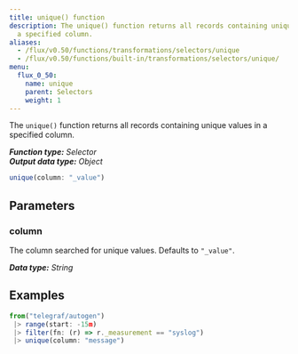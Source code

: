 ```yaml
---
title: unique() function
description: The unique() function returns all records containing unique values in
  a specified column.
aliases:
  - /flux/v0.50/functions/transformations/selectors/unique
  - /flux/v0.50/functions/built-in/transformations/selectors/unique/
menu:
  flux_0_50:
    name: unique
    parent: Selectors
    weight: 1
---
```


The `unique()` function returns all records containing unique values in a specified column.

_**Function type:** Selector_  
_**Output data type:** Object_

```js
unique(column: "_value")
```

## Parameters

### column
The column searched for unique values.
Defaults to `"_value"`.

_**Data type:** String_

## Examples
```js
from("telegraf/autogen")
 |> range(start: -15m)
 |> filter(fn: (r) => r._measurement == "syslog")
 |> unique(column: "message")
```
